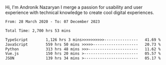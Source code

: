 Hi, I'm Andronik Nazaryan
I merge a passion for usability and user experience with technical knowledge to create cool digital experiences.


<!--START_SECTION:waka-->

```txt
From: 28 March 2020 - To: 07 December 2023

Total Time: 2,700 hrs 53 mins

TypeScript        1,126 hrs 3 mins>>>>>>>>>>---------------   41.69 %
JavaScript        559 hrs 50 mins >>>>>--------------------   20.73 %
Python            313 hrs 48 mins >>>----------------------   11.62 %
Vue.js            150 hrs 20 mins >------------------------   05.57 %
JSON              139 hrs 34 mins >------------------------   05.17 %
```

<!--END_SECTION:waka-->
